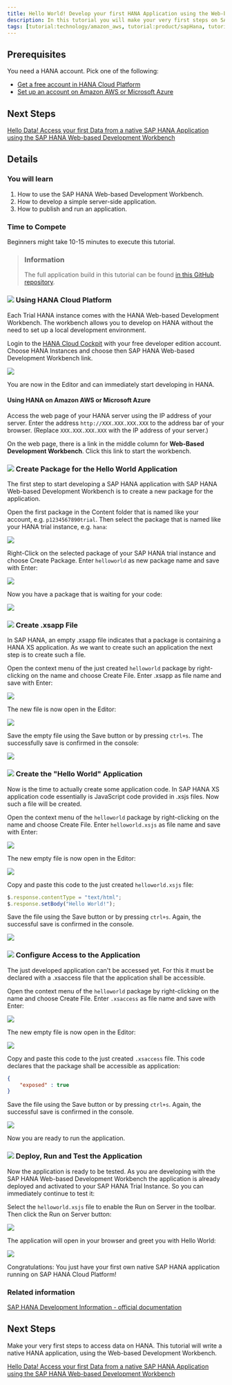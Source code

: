 ```yaml
---
title: Hello World! Develop your first HANA Application using the Web-based Development Workbench
description: In this tutorial you will make your very first steps on SAP HANA and develop a very simple "Hello World" application using the SAP HANA Web-based Development Workbench on the SAP HANA Cloud Platform.
tags: [tutorial:technology/amazon_aws, tutorial:product/sapHana, tutorial:product/hcp, tutorial:interest/gettingstarted, tutorial:product/hcp_web_workbench]
---
```


## Prerequisites  
You need a HANA account. Pick one of the following:
- [Get a free account in HANA Cloud Platform](https://account.hanatrial.ondemand.com/register)
- [Set up an account on Amazon AWS or Microsoft Azure](http://go.sap.com/developer/tutorials/setup-hana-for-cloud.html)

## Next Steps
[Hello Data! Access your first Data from a native SAP HANA Application using the SAP HANA Web-based Development Workbench](http://go.sap.com/developer/tutorials/hana-data-access-and-authorizations.html)

## Details
### You will learn  
1. How to use the SAP HANA Web-based Development Workbench.
2. How to develop a simple server-side application.
3. How to publish and run an application.

### Time to Compete
Beginners might take 10-15 minutes to execute this tutorial.

> ### Information
>The full application build in this tutorial can be found [in this GitHub repository](https://github.com/SAP/cloud-hana-helloworld/).

### ![](http://go.sap.com/dam/application/shared/icons/icon_gold_circle_01.svg) Using HANA Cloud Platform
Each Trial HANA instance comes with the HANA Web-based Development Workbench. The workbench allows you to develop on HANA without the need to set up a local development environment.

Login to the [HANA Cloud Cockpit](https://account.hanatrial.ondemand.com/cockpit) with your free developer edition account.
Choose HANA Instances and choose then SAP HANA Web-based Development Workbench link.

![](https://raw.githubusercontent.com/SAPDocuments/Tutorials/master/tutorials/hana-web-development-workbench/1.png)

You are now in the Editor and can immediately start developing in HANA.

#### Using HANA on Amazon AWS or Microsoft Azure
Access the web page of your HANA server using the IP address of your server. Enter the address ```http://XXX.XXX.XXX.XXX``` to the address bar of your browser. (Replace ```XXX.XXX.XXX.XXX``` with the IP address of your server.)

On the web page, there is a link in the middle column for **Web-Based Development Workbench**. Click this link to start the workbench.

### ![](http://go.sap.com/dam/application/shared/icons/icon_gold_circle_02.svg) Create Package for the Hello World Application
The first step to start developing a SAP HANA application with SAP HANA Web-based Development Workbench is to create a new package for the application.

Open the first package in the Content folder that is named like your account, e.g. ```p1234567890trial```. Then select the package that is named like your HANA trial instance, e.g. ```hana```:

![](https://raw.githubusercontent.com/SAPDocuments/Tutorials/master/tutorials/hana-web-development-workbench/2.png)

Right-Click on the selected package of your SAP HANA trial instance and choose Create Package. Enter ```helloworld``` as new package name and save with Enter:

![](https://raw.githubusercontent.com/SAPDocuments/Tutorials/master/tutorials/hana-web-development-workbench/3.png)

Now you have a package that is waiting for your code:

![](https://raw.githubusercontent.com/SAPDocuments/Tutorials/master/tutorials/hana-web-development-workbench/4.png)

### ![](http://go.sap.com/dam/application/shared/icons/icon_gold_circle_03.svg) Create .xsapp File
In SAP HANA, an empty .xsapp file indicates that a package is containing a HANA XS application. As we want to create such an application the next step is to create such a file.

Open the context menu of the just created ```helloworld``` package by right-clicking on the name and choose Create File. Enter .xsapp as file name and save with Enter:

![](https://raw.githubusercontent.com/SAPDocuments/Tutorials/master/tutorials/hana-web-development-workbench/5.png)

The new file is now open in the Editor:

![](https://raw.githubusercontent.com/SAPDocuments/Tutorials/master/tutorials/hana-web-development-workbench/6.png)

Save the empty file using the Save button or by pressing ```ctrl+s```. The successfully save is confirmed in the console:

![](https://raw.githubusercontent.com/SAPDocuments/Tutorials/master/tutorials/hana-web-development-workbench/7.png)

### ![](http://go.sap.com/dam/application/shared/icons/icon_gold_circle_04.svg) Create the "Hello World" Application
Now is the time to actually create some application code. In SAP HANA XS application code essentially is JavaScript code provided in .xsjs files. Now such a file will be created.

Open the context menu of the ```helloworld``` package by right-clicking on the name and choose Create File. Enter ```helloworld.xsjs``` as file name and save with Enter:

![](https://raw.githubusercontent.com/SAPDocuments/Tutorials/master/tutorials/hana-web-development-workbench/8.png)

The new empty file is now open in the Editor:

![](https://raw.githubusercontent.com/SAPDocuments/Tutorials/master/tutorials/hana-web-development-workbench/9.png)

Copy and paste this code to the just created ```helloworld.xsjs``` file:

```js
$.response.contentType = "text/html";
$.response.setBody("Hello World!");
```

Save the file using the Save button or by pressing ```ctrl+s```. Again, the successful save is confirmed in the console.

![](https://raw.githubusercontent.com/SAPDocuments/Tutorials/master/tutorials/hana-web-development-workbench/10.png)

### ![](http://go.sap.com/dam/application/shared/icons/icon_gold_circle_05.svg) Configure Access to the Application
The just developed application can't be accessed yet. For this it must be declared with a .xsaccess file that the application shall be accessible.

Open the context menu of the ```helloworld``` package by right-clicking on the name and choose Create File. Enter ```.xsaccess``` as file name and save with Enter:

![](https://raw.githubusercontent.com/SAPDocuments/Tutorials/master/tutorials/hana-web-development-workbench/11.png)

The new empty file is now open in the Editor:

![](https://raw.githubusercontent.com/SAPDocuments/Tutorials/master/tutorials/hana-web-development-workbench/12.png)

Copy and paste this code to the just created ```.xsaccess``` file. This code declares that the package shall be accessible as application:

```json
{
    "exposed" : true
}
```
Save the file using the Save button or by pressing ```ctrl+s```. Again, the successful save is confirmed in the console.

![](https://raw.githubusercontent.com/SAPDocuments/Tutorials/master/tutorials/hana-web-development-workbench/13.png)

Now you are ready to run the application.

### ![](http://go.sap.com/dam/application/shared/icons/icon_gold_circle_06.svg) Deploy, Run and Test the Application
Now the application is ready to be tested. As you are developing with the SAP HANA Web-based Development Workbench the application is already deployed and activated to your SAP HANA Trial Instance. So you can immediately continue to test it:

Select the ```helloworld.xsjs``` file to enable the Run on Server in the toolbar. Then click the Run on Server button:

![](https://raw.githubusercontent.com/SAPDocuments/Tutorials/master/tutorials/hana-web-development-workbench/14.png)

The application will open in your browser and greet you with Hello World:

![](https://raw.githubusercontent.com/SAPDocuments/Tutorials/master/tutorials/hana-web-development-workbench/15.png)

Congratulations: You just have your first own native SAP HANA application running on SAP HANA Cloud Platform!

### Related information
[SAP HANA Development Information - official documentation](http://help.sap.com/hana_platform#section6)


## Next Steps
Make your very first steps to access data on HANA. This tutorial will write a native HANA application, using the Web-based Development Workbench.

[Hello Data! Access your first Data from a native SAP HANA Application using the SAP HANA Web-based Development Workbench](http://go.sap.com/developer/tutorials/hana-data-access-and-authorizations.html)
